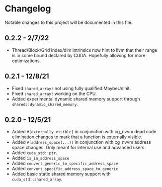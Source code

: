 # Changelog

Notable changes to this project will be documented in this file.

## 0.2.2 - 2/7/22

- Thread/Block/Grid index/dim intrinsics now hint to llvm that their range is in some bound declared by CUDA. Hopefully allowing for more optimizations.

## 0.2.1 - 12/8/21

- Fixed `shared_array!` not using fully qualified MaybeUninit.
- Fixed `shared_array!` working on the CPU.
- Added experimental dynamic shared memory support through `shared::dynamic_shared_memory`.

## 0.2.0 - 12/5/21

- Added `#[externally_visible]` in conjunction with cg_nvvm dead code elimination changes to mark that
a function is externally visible.
- Added `#[address_space(...)]` in conjunction with cg_nvvm address space changes. Only meant for internal use
and advanced users.
- Added `cuda_std::ptr`.
- Added `is_in_address_space`
- Added `convert_generic_to_specific_address_space`
- Added `convert_specific_address_space_to_generic`
- Added basic static shared memory support with `cuda_std::shared_array`.
